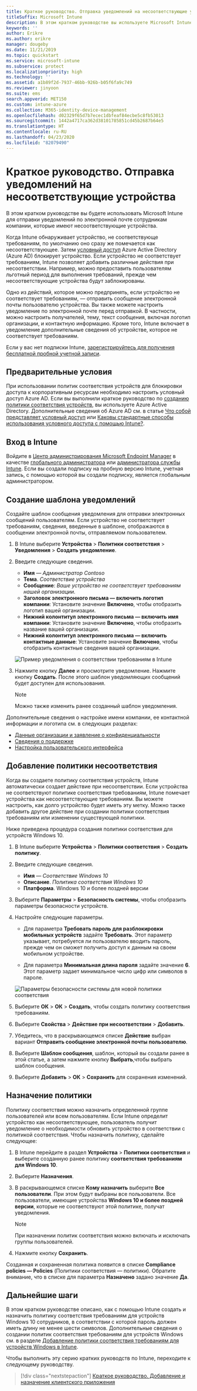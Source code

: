 ```yaml
---
title: Краткое руководство. Отправка уведомлений на несоответствующие устройства
titleSuffix: Microsoft Intune
description: В этом кратком руководстве вы используете Microsoft Intune для отправки уведомлений по электронной почте на несоответствующие устройства.
keywords: ''
author: Erikre
ms.author: erikre
manager: dougeby
ms.date: 11/21/2019
ms.topic: quickstart
ms.service: microsoft-intune
ms.subservice: protect
ms.localizationpriority: high
ms.technology: ''
ms.assetid: a1b89f2d-7937-46bb-926b-b05f6fa9c749
ms.reviewer: jinyoon
ms.suite: ems
search.appverid: MET150
ms.custom: intune-azure
ms.collection: M365-identity-device-management
ms.openlocfilehash: d02329f65d7b7ecec1dbfeaf84ecbe5c8fb53013
ms.sourcegitcommit: 1442a4717ca362d38101785851cd45b2687b64e5
ms.translationtype: HT
ms.contentlocale: ru-RU
ms.lasthandoff: 04/23/2020
ms.locfileid: "82079490"
---
```

# <a name="quickstart-send-notifications-to-noncompliant-devices"></a>Краткое руководство. Отправка уведомлений на несоответствующие устройства

В этом кратком руководстве вы будете использовать Microsoft Intune для отправки уведомлений по электронной почте сотрудникам компании, которые имеют несоответствующие устройства.

Когда Intune обнаруживает устройство, не соответствующе требованиям, по умолчанию оно сразу же помечается как несоответствующее. Затем [условный доступ](https://docs.microsoft.com/azure/active-directory/active-directory-conditional-access-azure-portal) Azure Active Directory (Azure AD) блокирует устройство. Если устройство не соответствует требованиям, Intune позволяет добавить различные действия при несоответствии. Например, можно предоставить пользователям льготный период для выполнения требований, прежде чем несоответствующие устройства будут заблокированы.

Одно из действий, которое можно предпринять, если устройство не соответствует требованиям, — отправить сообщение электронной почты пользователю устройства. Вы также можете настроить уведомление по электронной почте перед отправкой. В частности, можно настроить получателей, тему, текст сообщения, включая логотип организации, и контактную информацию. Кроме того, Intune включает в уведомление дополнительные сведения об устройстве, которое не соответствует требованиям.

Если у вас нет подписки Intune, [зарегистрируйтесь для получения бесплатной пробной учетной записи](../fundamentals/free-trial-sign-up.md).

## <a name="prerequisites"></a>Предварительные условия

При использовании политик соответствия устройств для блокировки доступа к корпоративным ресурсам необходимо настроить условный доступ Azure AD. Если вы выполнили краткое руководство по [созданию политики соответствия устройств](quickstart-set-password-length-android.md), вы используете Azure Active Directory. Дополнительные сведения об Azure AD см. в статье [Что собой представляет условный доступ](https://docs.microsoft.com/azure/active-directory/active-directory-conditional-access-azure-portal) или [Каковы стандартные способы использования условного доступа с помощью Intune?](../protect/conditional-access-intune-common-ways-use.md).

## <a name="sign-in-to-intune"></a>Вход в Intune

Войдите в [Центр администрирования Microsoft Endpoint Manager](https://go.microsoft.com/fwlink/?linkid=2109431) в качестве [глобального администратора](../fundamentals/users-add.md#types-of-administrators) или [администратора службы Intune](../fundamentals/users-add.md#types-of-administrators). Если вы создали подписку на пробную версию Intune, учетная запись, с помощью которой вы создали подписку, является глобальным администратором.

## <a name="create-a-notification-message-template"></a>Создание шаблона уведомлений

Создайте шаблон сообщения уведомления для отправки электронных сообщений пользователям. Если устройство не соответствует требованиям, сведения, введенные в шаблоне, отображаются в сообщении электронной почты, отправляемом пользователем.

1. В Intune выберите **Устройства** > **Политики соответствия** > **Уведомления** > **Создать уведомление**.
2. Введите следующие сведения.

   - **Имя** — *Администратор Contoso*
   - **Тема**. *Соответствие устройства*
   - **Сообщение**: *Ваше устройство не соответствует требованиям нашей организации.*
   - **Заголовок электронного письма — включить логотип компании**: Установите значение **Включено**, чтобы отобразить логотип вашей организации.
   - **Нижний колонтитул электронного письма — включить имя компании**: Установите значение **Включено**, чтобы отобразить название вашей организации.
   - **Нижний колонтитул электронного письма — включить контактные данные**: Установите значение **Включено**, чтобы отобразить контактные сведения вашей организации.

   ![Пример уведомления о соответствии требованиям в Intune](./media/quickstart-send-notification/quickstart-send-notification-01.png)

3. Нажмите кнопку **Далее** и просмотрите уведомление. Нажмите кнопку **Создать**. После этого шаблон уведомляющих сообщений будет доступен для использования.

   > [!NOTE]
   > Можно также изменить ранее созданный шаблон уведомления.

Дополнительные сведения о настройке имени компании, ее контактной информации и логотипа см. в следующих разделах:

- [Данные организации и заявление о конфиденциальности](../apps/company-portal-app.md#configuration)
- [Сведения о поддержке](../apps/company-portal-app.md#support-information)
- [Настройка пользовательского интерфейса](../apps/company-portal-app.md#customizing-the-user-experience)

## <a name="add-a-noncompliance-policy"></a>Добавление политики несоответствия

Когда вы создаете политику соответствия устройств, Intune автоматически создает действие при несоответствии. Если устройства не соответствуют политике соответствия требованиям, Intune помечает устройства как несоответствующие требованиям. Вы можете настроить, как долго устройство будет иметь эту метку. Можно также добавить другое действие при создании политики соответствия требованиям или изменении существующей политики.

Ниже приведена процедура создания политики соответствия для устройств Windows 10.

1. В Intune выберите **Устройства** > **Политики соответствия** > **Создать политику**.

2. Введите следующие сведения.

   - **Имя** — *Соответствие Windows 10*
   - **Описание**. *Политика соответствия Windows 10*
   - **Платформа**. Windows 10 и более поздней версии

3. Выберите **Параметры** > **Безопасность системы**, чтобы отобразить параметры безопасности устройств.

4. Настройте следующие параметры.

   - Для параметра **Требовать пароль для разблокировки мобильных устройств** задайте **Требовать**. Этот параметр указывает, потребуется ли пользователю вводить пароль, прежде чем он сможет получить доступ к данным на своем мобильном устройстве.

   - Для параметра **Минимальная длина пароля** задайте значение **6**. Этот параметр задает минимальное число цифр или символов в пароле.

   ![Параметры безопасности системы для новой политики соответствия](./media/quickstart-send-notification/system-security-settings-01.png)

5. Выберите **ОК** > **ОК** > **Создать**, чтобы создать политику соответствия требованиям.

6. Выберите **Свойства** > **Действие при несоответствии** > **Добавить**.

7. Убедитесь, что в раскрывающемся списке **Действие** выбран вариант **Отправить сообщение электронной почты пользователю**.

8. Выберите **Шаблон сообщения**, шаблон, который вы создали ранее в этой статье, а затем нажмите кнопку **Выбрать**,чтобы выбрать шаблон сообщения.

9. Выберите **Добавить** > **ОК** > **Сохранить** для сохранения изменений.

## <a name="assign-the-policy"></a>Назначение политики

Политику соответствия можно назначить определенной группе пользователей или всем пользователям. Если Intune определит устройство как несоответствующее, пользователь получит уведомление о необходимости обновить устройство в соответствии с политикой соответствия. Чтобы назначить политику, сделайте следующее:

1. В Intune перейдите в раздел **Устройства** > **Политики соответствия** и выберите созданную ранее политику **соответствия требованиям для Windows 10**.

2. Выберите **Назначения**.

3. В раскрывающемся списке **Кому назначить** выберите **Все пользователи**. При этом будут выбраны все пользователи. Все пользователи, имеющие устройства **Windows 10 и более поздней версии**, которые не соответствуют этой политике, получат уведомления.

    > [!NOTE]
    > При назначении политик соответствия можно включать и исключать группы пользователей.

4. Нажмите кнопку **Сохранить**.

Созданная и сохраненная политика появится в списке **Compliance policies — Policies** (Политики соответствия — политики). Обратите внимание, что в списке для параметра **Назначено** задано значение **Да**.

## <a name="next-steps"></a>Дальнейшие шаги

В этом кратком руководстве описано, как с помощью Intune создать и назначить политику соответствия требованиям для устройств Windows 10 сотрудников, в соответствии с которой пароль должен иметь длину не менее шести символов. Дополнительные сведения о создании политик соответствия требованиям для устройств Windows см. в разделе [Добавление политики соответствия требованиям для устройств Windows в Intune](compliance-policy-create-windows.md).

Чтобы выполнить эту серию кратких руководств по Intune, переходите к следующему руководству.

> [!div class="nextstepaction"]
> [Краткое руководство. Добавление и назначение клиентского приложения](../apps/quickstart-add-assign-app.md)
